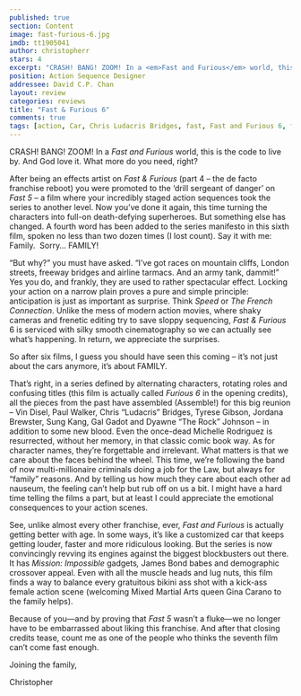 ```yaml
---
published: true
section: Content
image: fast-furious-6.jpg
imdb: tt1905041
author: christopherr
stars: 4
excerpt: "CRASH! BANG! ZOOM! In a <em>Fast and Furious</em> world, this is the code to live by. And God love it. What more do you need, right?"
position: Action Sequence Designer
addressee: David C.P. Chan
layout: review
categories: reviews
title: "Fast & Furious 6"
comments: true
tags: [action, Car, Chris Ludacris Bridges, fast, Fast and Furious 6, furious, Jordana Brewster, Letters, Paul Walker, Sequel, Sung Kang, Tyrese Gibson, Vin Disel]
---
```

<p>CRASH! BANG! ZOOM! In a <em>Fast and Furious</em> world, this is the code to live by. And God love it. What more do you need, right?</p>
<p>After being an effects artist on <em>Fast &amp; Furious </em>(part 4 &ndash; the de facto franchise reboot) you were promoted to the &lsquo;drill sergeant of danger&rsquo; on <em>Fast 5 &ndash; </em>a film where your incredibly staged action sequences took the series to another level. Now you&rsquo;ve done it again, this time turning the characters into full-on death-defying superheroes. But something else has changed. A fourth word has been added to the series manifesto in this sixth film, spoken no less than two dozen times (I lost count). Say it with me: Family.&nbsp; Sorry&hellip; FAMILY!</p>
<p>&ldquo;But why?&rdquo; you must have asked. &ldquo;I&rsquo;ve got races on mountain cliffs, London streets, freeway bridges and airline tarmacs. And an army tank, dammit!&rdquo; Yes you do, and frankly, they are used to rather spectacular effect. Locking your action on a narrow plain proves a pure and simple principle: anticipation is just as important as surprise. Think <em>Speed</em> or <em>The French Connection</em>. Unlike the mess of modern action movies, where shaky cameras and frenetic editing try to save sloppy sequencing, <em>Fast &amp; Furious</em> 6 is serviced with silky smooth cinematography so we can actually see what&rsquo;s happening. In return, we appreciate the surprises.&nbsp;</p>
<p>So after six films, I guess you should have seen this coming &ndash; it&rsquo;s not just about the cars anymore, it&rsquo;s about FAMILY.</p>
<p>That&rsquo;s right, in a series defined by alternating characters, rotating roles and confusing titles (this film is actually called <em>Furious 6 </em>in the opening credits), all the pieces from the past have assembled (Assemble!) for this big reunion &ndash; Vin Disel, Paul Walker, Chris &ldquo;Ludacris&rdquo; Bridges, Tyrese Gibson, Jordana Brewster, Sung Kang, Gal Gadot and Dyawne &#8220;The Rock&rdquo; Johnson &ndash; in addition to some new blood. Even the once-dead Michelle Rodriguez is resurrected, without her memory, in that classic comic book way. As for character names, they&rsquo;re forgettable and irrelevant. What matters is that we care about the faces behind the wheel. This time, we&rsquo;re following the band of now multi-millionaire criminals doing a job for the Law, but always for &ldquo;family&rdquo; reasons. And by telling us how much they care about each other ad nauseum, the feeling can&rsquo;t help but rub off on us a bit. I might have a hard time telling the films a part, but at least I could appreciate the emotional consequences to your action scenes.</p>
<p>See, unlike almost every other franchise, ever, <em>Fast and Furious</em> is actually getting better with age. In some ways, it&rsquo;s like a customized car that keeps getting louder, faster and more ridiculous looking. But the series is now convincingly revving its engines against the biggest blockbusters out there. It has <em>Mission: Impossible </em>gadgets<em>, </em>James Bond babes and demographic crossover appeal. Even with all the muscle heads and lug nuts, this film finds a way to balance every gratuitous bikini ass shot with a kick-ass female action scene (welcoming Mixed Martial Arts queen Gina Carano to the family helps).</p>
<p>Because of you&mdash;and by proving that <em>Fast 5</em> wasn&rsquo;t a fluke&mdash;we no longer have to be embarrassed about liking this franchise. And after that closing credits tease, count me as one of the people who thinks the seventh film can&rsquo;t come fast enough.</p>
<p>Joining the family,</p>
<p>Christopher</p>
